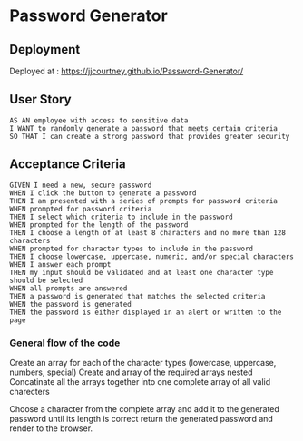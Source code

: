 # Password Generator

## Deployment
Deployed at : https://jjcourtney.github.io/Password-Generator/
## User Story

```
AS AN employee with access to sensitive data
I WANT to randomly generate a password that meets certain criteria
SO THAT I can create a strong password that provides greater security
```

## Acceptance Criteria

```
GIVEN I need a new, secure password
WHEN I click the button to generate a password
THEN I am presented with a series of prompts for password criteria
WHEN prompted for password criteria
THEN I select which criteria to include in the password
WHEN prompted for the length of the password
THEN I choose a length of at least 8 characters and no more than 128 characters
WHEN prompted for character types to include in the password
THEN I choose lowercase, uppercase, numeric, and/or special characters
WHEN I answer each prompt
THEN my input should be validated and at least one character type should be selected
WHEN all prompts are answered
THEN a password is generated that matches the selected criteria
WHEN the password is generated
THEN the password is either displayed in an alert or written to the page
```

### General flow of the code

Create an array for each of the character types (lowercase, uppercase, numbers, special)
Create and array of the required arrays nested
Concatinate all the arrays together into one complete array of all valid charecters

Choose a character from the complete array and add it to the generated password until its length is correct
return the generated password and render to the browser.

